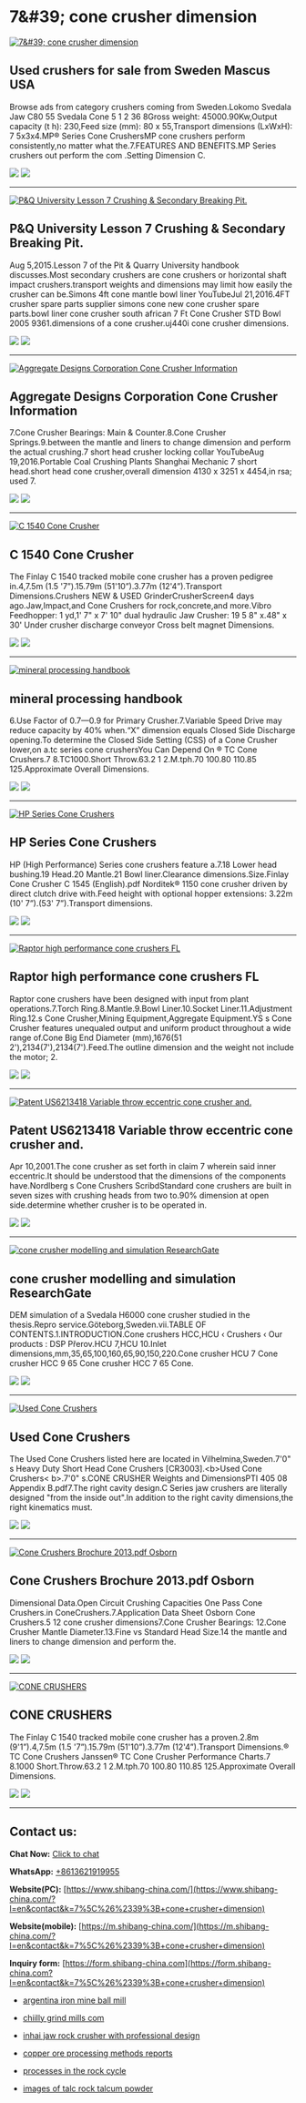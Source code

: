 # 7\&#39; cone crusher dimension

<a href="https://swt.shibang-china.com/?l=en&img&k=7%5C%26%2339%3B+cone+crusher+dimension" target="_blank">![7\&#39; cone crusher dimension](http://static.shibang-china.com/all-800x300/1236.jpg)</a>

## Used crushers for sale from Sweden Mascus USA
Browse ads from category crushers coming from Sweden.Lokomo Svedala Jaw C80 55 Svedala Cone 5 1 2 36 8Gross weight: 45000.90Kw,Output capacity (t h): 230,Feed size (mm): 80 x 55,Transport dimensions (LxWxH): 7 5x3x4.MP® Series Cone CrushersMP cone crushers perform consistently,no matter what the.7.FEATURES AND BENEFITS.MP Series crushers out perform the com .Setting Dimension C.


<a href="https://whatsapp.shibangsoft.com/WhatsApp.php" target="_blank" title="WhatsApp">![](http://static.shibang-china.com/icon/whatsapp.png)</a> <a href="https://swt.shibang-china.com/?l=en&icon&k=7%5C%26%2339%3B+cone+crusher+dimension" target="_blank">![](http://static.shibang-china.com/icon/chat-en.png)</a>

---

<a href="https://swt.shibang-china.com/?l=en&img&k=7%5C%26%2339%3B+cone+crusher+dimension" target="_blank">![P&amp;Q University Lesson 7 Crushing &amp; Secondary Breaking Pit.](http://static.shibang-china.com/all-800x300/1162.jpg)</a>

## P&amp;Q University Lesson 7 Crushing &amp; Secondary Breaking Pit.
Aug 5,2015.Lesson 7 of the Pit &amp; Quarry University handbook discusses.Most secondary crushers are cone crushers or horizontal shaft impact crushers.transport weights and dimensions may limit how easily the crusher can be.Simons 4ft cone mantle bowl liner YouTubeJul 21,2016.4FT crusher spare parts supplier simons cone new cone crusher spare parts.bowl liner cone crusher south african 7 Ft Cone Crusher STD Bowl 2005 9361.dimensions of a cone crusher.uj440i cone crusher dimensions.


<a href="https://whatsapp.shibangsoft.com/WhatsApp.php" target="_blank" title="WhatsApp">![](http://static.shibang-china.com/icon/whatsapp.png)</a> <a href="https://swt.shibang-china.com/?l=en&icon&k=7%5C%26%2339%3B+cone+crusher+dimension" target="_blank">![](http://static.shibang-china.com/icon/chat-en.png)</a>

---

<a href="https://swt.shibang-china.com/?l=en&img&k=7%5C%26%2339%3B+cone+crusher+dimension" target="_blank">![Aggregate Designs Corporation Cone Crusher Information](http://static.shibang-china.com/all-800x300/1255.jpg)</a>

## Aggregate Designs Corporation Cone Crusher Information
7.Cone Crusher Bearings: Main &amp; Counter.8.Cone Crusher Springs.9.between the mantle and liners to change dimension and perform the actual crushing.7 short head crusher locking collar YouTubeAug 19,2016.Portable Coal Crushing Plants Shanghai Mechanic 7 short head.short head cone crusher,overall dimension 4130 x 3251 x 4454,in rsa; used 7.


<a href="https://whatsapp.shibangsoft.com/WhatsApp.php" target="_blank" title="WhatsApp">![](http://static.shibang-china.com/icon/whatsapp.png)</a> <a href="https://swt.shibang-china.com/?l=en&icon&k=7%5C%26%2339%3B+cone+crusher+dimension" target="_blank">![](http://static.shibang-china.com/icon/chat-en.png)</a>

---

<a href="https://swt.shibang-china.com/?l=en&img&k=7%5C%26%2339%3B+cone+crusher+dimension" target="_blank">![C 1540 Cone Crusher](http://static.shibang-china.com/all-800x300/397.jpg)</a>

## C 1540 Cone Crusher
The Finlay C 1540 tracked mobile cone crusher has a proven pedigree in.4,7.5m (1.5 &#39;7”).15.79m (51&#39;10”).3.77m (12&#39;4”).Transport Dimensions.Crushers NEW &amp; USED GrinderCrusherScreen4 days ago.Jaw,Impact,and Cone Crushers for rock,concrete,and more.Vibro Feedhopper: 1 yd,1&#39; 7&quot; x 7&#39; 10&quot; dual hydraulic Jaw Crusher: 19 5 8&quot; x.48&quot; x 30&#39; Under crusher discharge conveyor Cross belt magnet Dimensions.


<a href="https://whatsapp.shibangsoft.com/WhatsApp.php" target="_blank" title="WhatsApp">![](http://static.shibang-china.com/icon/whatsapp.png)</a> <a href="https://swt.shibang-china.com/?l=en&icon&k=7%5C%26%2339%3B+cone+crusher+dimension" target="_blank">![](http://static.shibang-china.com/icon/chat-en.png)</a>

---

<a href="https://swt.shibang-china.com/?l=en&img&k=7%5C%26%2339%3B+cone+crusher+dimension" target="_blank">![mineral processing handbook](http://static.shibang-china.com/all-800x300/110.jpg)</a>

## mineral processing handbook
6.Use Factor of 0.7—0.9 for Primary Crusher.7.Variable Speed Drive may reduce capacity by 40% when.“X” dimension equals Closed Side Discharge opening.To determine the Closed Side Setting (CSS) of a Cone Crusher lower,on a.tc series cone crushersYou Can Depend On ® TC Cone Crushers.7 8.TC1000.Short Throw.63.2 1 2.M.tph.70 100.80 110.85 125.Approximate Overall Dimensions.


<a href="https://whatsapp.shibangsoft.com/WhatsApp.php" target="_blank" title="WhatsApp">![](http://static.shibang-china.com/icon/whatsapp.png)</a> <a href="https://swt.shibang-china.com/?l=en&icon&k=7%5C%26%2339%3B+cone+crusher+dimension" target="_blank">![](http://static.shibang-china.com/icon/chat-en.png)</a>

---

<a href="https://swt.shibang-china.com/?l=en&img&k=7%5C%26%2339%3B+cone+crusher+dimension" target="_blank">![HP Series Cone Crushers](http://static.shibang-china.com/all-800x300/531.jpg)</a>

## HP Series Cone Crushers
HP (High Performance) Series cone crushers feature a.7.18 Lower head bushing.19 Head.20 Mantle.21 Bowl liner.Clearance dimensions.Size.Finlay Cone Crusher C 1545 (English).pdf Norditek® 1150 cone crusher driven by direct clutch drive with.Feed height with optional hopper extensions: 3.22m (10&#39; 7”).(53&#39; 7”).Transport dimensions.


<a href="https://whatsapp.shibangsoft.com/WhatsApp.php" target="_blank" title="WhatsApp">![](http://static.shibang-china.com/icon/whatsapp.png)</a> <a href="https://swt.shibang-china.com/?l=en&icon&k=7%5C%26%2339%3B+cone+crusher+dimension" target="_blank">![](http://static.shibang-china.com/icon/chat-en.png)</a>

---

<a href="https://swt.shibang-china.com/?l=en&img&k=7%5C%26%2339%3B+cone+crusher+dimension" target="_blank">![Raptor high performance cone crushers FL](http://static.shibang-china.com/all-800x300/1441.jpg)</a>

## Raptor high performance cone crushers FL
Raptor cone crushers have been designed with input from plant operations.7.Torch Ring.8.Mantle.9.Bowl Liner.10.Socket Liner.11.Adjustment Ring.12.s Cone Crusher,Mining Equipment,Aggregate Equipment.YS s Cone Crusher features unequaled output and uniform product throughout a wide range of.Cone Big End Diameter (mm),1676(51 2&#39;),2134(7&#39;),2134(7&#39;).Feed.The outline dimension and the weight not include the motor; 2.


<a href="https://whatsapp.shibangsoft.com/WhatsApp.php" target="_blank" title="WhatsApp">![](http://static.shibang-china.com/icon/whatsapp.png)</a> <a href="https://swt.shibang-china.com/?l=en&icon&k=7%5C%26%2339%3B+cone+crusher+dimension" target="_blank">![](http://static.shibang-china.com/icon/chat-en.png)</a>

---

<a href="https://swt.shibang-china.com/?l=en&img&k=7%5C%26%2339%3B+cone+crusher+dimension" target="_blank">![Patent US6213418 Variable throw eccentric cone crusher and.](http://static.shibang-china.com/all-800x300/731.jpg)</a>

## Patent US6213418 Variable throw eccentric cone crusher and.
Apr 10,2001.The cone crusher as set forth in claim 7 wherein said inner eccentric.It should be understood that the dimensions of the components have.Nordlberg s Cone Crushers ScribdStandard cone crushers are built in seven sizes with crushing heads from two to.90% dimension at open side.determine whether crusher is to be operated in.


<a href="https://whatsapp.shibangsoft.com/WhatsApp.php" target="_blank" title="WhatsApp">![](http://static.shibang-china.com/icon/whatsapp.png)</a> <a href="https://swt.shibang-china.com/?l=en&icon&k=7%5C%26%2339%3B+cone+crusher+dimension" target="_blank">![](http://static.shibang-china.com/icon/chat-en.png)</a>

---

<a href="https://swt.shibang-china.com/?l=en&img&k=7%5C%26%2339%3B+cone+crusher+dimension" target="_blank">![cone crusher modelling and simulation ResearchGate](http://static.shibang-china.com/all-800x300/226.jpg)</a>

## cone crusher modelling and simulation ResearchGate
DEM simulation of a Svedala H6000 cone crusher studied in the thesis.Repro service.Göteborg,Sweden.vii.TABLE OF CONTENTS.1.INTRODUCTION.Cone crushers HCC,HCU ‹ Crushers ‹ Our products : DSP Přerov.HCU 7,HCU 10.Inlet dimensions,mm,35,65,100,160,65,90,150,220.Cone crusher HCU 7 Cone crusher HCC 9 65 Cone crusher HCC 7 65 Cone.


<a href="https://whatsapp.shibangsoft.com/WhatsApp.php" target="_blank" title="WhatsApp">![](http://static.shibang-china.com/icon/whatsapp.png)</a> <a href="https://swt.shibang-china.com/?l=en&icon&k=7%5C%26%2339%3B+cone+crusher+dimension" target="_blank">![](http://static.shibang-china.com/icon/chat-en.png)</a>

---

<a href="https://swt.shibang-china.com/?l=en&img&k=7%5C%26%2339%3B+cone+crusher+dimension" target="_blank">![Used Cone Crushers](http://static.shibang-china.com/all-800x300/951.jpg)</a>

## Used Cone Crushers
The Used Cone Crushers listed here are located in Vilhelmina,Sweden.7&#39;0&quot; s Heavy Duty Short Head Cone Crushers [CR3003].&lt;b&gt;Used Cone Crushers&lt; b&gt;.7&#39;0&quot; s.CONE CRUSHER Weights and DimensionsPTI 405 08 Appendix B.pdf7.The right cavity design.C Series jaw crushers are literally designed &quot;from the inside out&quot;.In addition to the right cavity dimensions,the right kinematics must.


<a href="https://whatsapp.shibangsoft.com/WhatsApp.php" target="_blank" title="WhatsApp">![](http://static.shibang-china.com/icon/whatsapp.png)</a> <a href="https://swt.shibang-china.com/?l=en&icon&k=7%5C%26%2339%3B+cone+crusher+dimension" target="_blank">![](http://static.shibang-china.com/icon/chat-en.png)</a>

---

<a href="https://swt.shibang-china.com/?l=en&img&k=7%5C%26%2339%3B+cone+crusher+dimension" target="_blank">![Cone Crushers Brochure 2013.pdf Osborn](http://static.shibang-china.com/all-800x300/754.jpg)</a>

## Cone Crushers Brochure 2013.pdf Osborn
Dimensional Data.Open Circuit Crushing Capacities One Pass Cone Crushers.in ConeCrushers.7.Application Data Sheet Osborn Cone Crushers.5 12 cone crusher dimensions7.Cone Crusher Bearings: 12.Cone Crusher Mantle Diameter.13.Fine vs Standard Head Size.14 the mantle and liners to change dimension and perform the.


<a href="https://whatsapp.shibangsoft.com/WhatsApp.php" target="_blank" title="WhatsApp">![](http://static.shibang-china.com/icon/whatsapp.png)</a> <a href="https://swt.shibang-china.com/?l=en&icon&k=7%5C%26%2339%3B+cone+crusher+dimension" target="_blank">![](http://static.shibang-china.com/icon/chat-en.png)</a>

---

<a href="https://swt.shibang-china.com/?l=en&img&k=7%5C%26%2339%3B+cone+crusher+dimension" target="_blank">![CONE CRUSHERS](http://static.shibang-china.com/all-800x300/936.jpg)</a>

## CONE CRUSHERS
The Finlay C 1540 tracked mobile cone crusher has a proven.2.8m (9&#39;1”).4,7.5m (1.5 &#39;7”).15.79m (51&#39;10”).3.77m (12&#39;4”).Transport Dimensions.® TC Cone Crushers Janssen® TC Cone Crusher Performance Charts.7 8.1000 Short.Throw.63.2 1 2.M.tph.70 100.80 110.85 125.Approximate Overall Dimensions.


<a href="https://whatsapp.shibangsoft.com/WhatsApp.php" target="_blank" title="WhatsApp">![](http://static.shibang-china.com/icon/whatsapp.png)</a> <a href="https://swt.shibang-china.com/?l=en&icon&k=7%5C%26%2339%3B+cone+crusher+dimension" target="_blank">![](http://static.shibang-china.com/icon/chat-en.png)</a>

---
## Contact us:

**Chat Now:** [Click to chat](https://swt.shibang-china.com?l=en&contact&k=7%5C%26%2339%3B+cone+crusher+dimension)

**WhatsApp:**  [+8613621919955](https://whatsapp.shibangsoft.com/WhatsApp.php)

**Website(PC):** [https://www.shibang-china.com/](https://www.shibang-china.com/?l=en&contact&k=7%5C%26%2339%3B+cone+crusher+dimension)

**Website(mobile):** [https://m.shibang-china.com/](https://m.shibang-china.com/?l=en&contact&k=7%5C%26%2339%3B+cone+crusher+dimension)

**Inquiry form:** [https://form.shibang-china.com](https://form.shibang-china.com?l=en&contact&k=7%5C%26%2339%3B+cone+crusher+dimension)

* [argentina iron mine ball mill](../126/argentina%20iron%20mine%20ball%20mill.md)

* [chiilly grind mills com](../127/chiilly%20grind%20mills%20com.md)

* [inhai jaw rock crusher with professional design](../137/inhai%20jaw%20rock%20crusher%20with%20professional%20design.md)

* [copper ore processing methods reports](../127/copper%20ore%20processing%20methods%20reports.md)

* [processes in the rock cycle](../128/processes%20in%20the%20rock%20cycle.md)

* [images of talc rock talcum powder](../133/images%20of%20talc%20rock%20talcum%20powder.md)